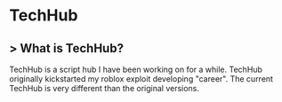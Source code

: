 # TechHub 

## > What is TechHub?

TechHub is a script hub I have been working on for a while. 
TechHub originally kickstarted my roblox exploit developing "career". 
The current TechHub is very different than the original versions.
